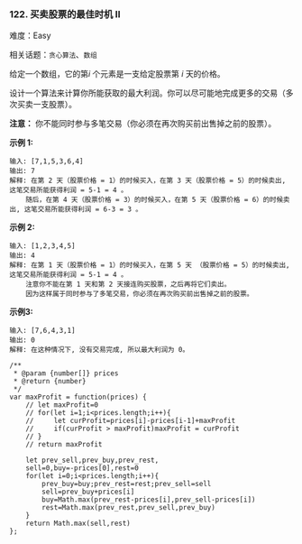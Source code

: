 ### 122. 买卖股票的最佳时机 II

难度：Easy

相关话题：`贪心算法`、`数组`

给定一个数组，它的第*i*  个元素是一支给定股票第 *i*  天的价格。



设计一个算法来计算你所能获取的最大利润。你可以尽可能地完成更多的交易（多次买卖一支股票）。



**注意：** 你不能同时参与多笔交易（你必须在再次购买前出售掉之前的股票）。



**示例 1:** 



```
输入: [7,1,5,3,6,4]
输出: 7
解释: 在第 2 天（股票价格 = 1）的时候买入，在第 3 天（股票价格 = 5）的时候卖出, 这笔交易所能获得利润 = 5-1 = 4 。
    随后，在第 4 天（股票价格 = 3）的时候买入，在第 5 天（股票价格 = 6）的时候卖出, 这笔交易所能获得利润 = 6-3 = 3 。
```


**示例 2:** 



```
输入: [1,2,3,4,5]
输出: 4
解释: 在第 1 天（股票价格 = 1）的时候买入，在第 5 天 （股票价格 = 5）的时候卖出, 这笔交易所能获得利润 = 5-1 = 4 。
    注意你不能在第 1 天和第 2 天接连购买股票，之后再将它们卖出。
    因为这样属于同时参与了多笔交易，你必须在再次购买前出售掉之前的股票。
```


**示例3:** 



```
输入: [7,6,4,3,1]
输出: 0
解释: 在这种情况下, 没有交易完成, 所以最大利润为 0。
```

```
/**
 * @param {number[]} prices
 * @return {number}
 */
var maxProfit = function(prices) {
    // let maxProfit=0
    // for(let i=1;i<prices.length;i++){
    //     let curProfit=prices[i]-prices[i-1]+maxProfit
    //     if(curProfit > maxProfit)maxProfit = curProfit
    // }
    // return maxProfit
    
    let prev_sell,prev_buy,prev_rest,
    sell=0,buy=-prices[0],rest=0
    for(let i=0;i<prices.length;i++){
        prev_buy=buy;prev_rest=rest;prev_sell=sell
        sell=prev_buy+prices[i]
        buy=Math.max(prev_rest-prices[i],prev_sell-prices[i])
        rest=Math.max(prev_rest,prev_sell,prev_buy)
    }
    return Math.max(sell,rest)
};
```

